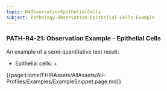 ```yaml
---
topic: R4ObservationEpithelialCells
subject: Pathology-Observation-Epithelial-Cells-Example
---
```

### PATH-R4-21: Observation Example - Epithelial Cells
An example of a semi-quantitative test result:
* Epithelial cells: +

{{page:Home/FHIRAssets/AllAssets/All-Profiles/Examples/ExampleSnippet.page.md}}